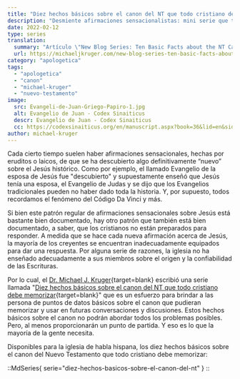 ```yaml
---
title: "Diez hechos básicos sobre el canon del NT que todo cristiano debe memorizar"
description: "Desmiente afirmaciones sensacionalistas: mini serie que te empodera a comprender y defender la verdad bíblica con confianza, equiparándote para cualquier debate"
date: 2022-02-12
type: series
translation:
  summary: "Artículo \"New Blog Series: Ten Basic Facts about the NT Canon Every Christian Should Memorize\" escrito por Michael J. Kruger"
  url: https://michaeljkruger.com/new-blog-series-ten-basic-facts-about-the-nt-canon-every-christian-should-memorize/
category: "apologetica"
tags:
  - "apologetica"
  - "canon"
  - "michael-kruger"
  - "nuevo-testamento"
image:
  src: Evangeli-de-Juan-Griego-Papiro-1.jpg
  alt: Evangelio de Juan - Codex Sinaiticus
  descr: Evangelio de Juan - Codex Sinaiticus
  cc: https://codexsinaiticus.org/en/manuscript.aspx?book=36&lid=en&side=r&zoomSlider=0#36-1-1-5
author: michael-kruger
---
```


Cada cierto tiempo suelen haber afirmaciones sensacionales, hechas por eruditos o laicos, de que se ha descubierto algo definitivamente “nuevo” sobre el Jesús histórico. Como por ejemplo, el llamado Evangelio de la esposa de Jesús fue "descubierto" y supuestamente enseñó que Jesús tenía una esposa, el Evangelio de Judas y se dijo que los Evangelios tradicionales pueden no haber dado toda la historia. Y, por supuesto, todos recordamos el fenómeno del Código Da Vinci y más.

Si bien este patrón regular de afirmaciones sensacionales sobre Jesús está bastante bien documentado, hay otro patrón que también está bien documentado, a saber, que los cristianos no están preparados para responder. A medida que se hace cada nueva afirmación acerca de Jesús, la mayoría de los creyentes se encuentran inadecuadamente equipados para dar una respuesta. Por alguna serie de razones, la iglesia no ha enseñado adecuadamente a sus miembros sobre el origen y la confiabilidad de las Escrituras.

Por lo cual, el [Dr. Michael J. Kruger](https://www.michaeljkruger.com/about/){target=blank} escribió una seríe llamada "[Diez hechos básicos sobre el canon del NT que todo cristiano debe memorizar](https://www.michaeljkruger.com/new-blog-series-ten-basic-facts-about-the-nt-canon-every-christian-should-memorize/){target=blank}" que es un esfuerzo para brindar a las persona de puntos de datos básicos sobre el canon que pudieran memorizar y usar en futuras conversaciones y discusiones. Estos hechos básicos sobre el canon no podrán abordar todos los problemas posibles. Pero, al menos proporcionarán un punto de partida. Y eso es lo que la mayoría de la gente necesita.

Disponibles para la iglesia de habla hispana, los diez hechos básicos sobre el canon del Nuevo Testamento que todo cristiano debe memorizar:

::MdSeries{ serie="diez-hechos-basicos-sobre-el-canon-del-nt" }
::